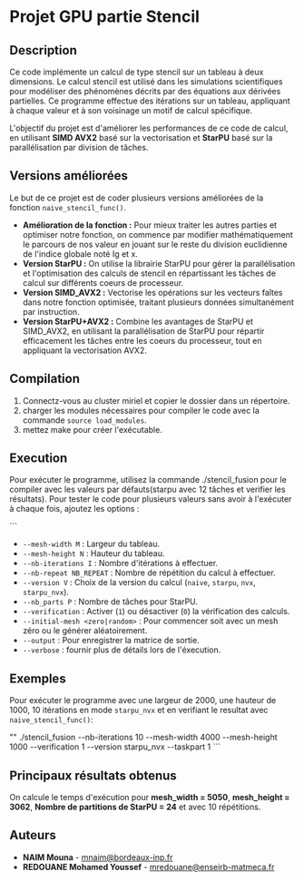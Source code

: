 # Projet GPU partie Stencil 

## Description

Ce code implémente un calcul de type stencil sur un tableau à deux dimensions. Le calcul stencil est utilisé dans les simulations scientifiques pour modéliser des phénomènes décrits par des équations aux dérivées partielles. Ce programme effectue des itérations sur un tableau, appliquant à chaque valeur et à son voisinage un motif de calcul spécifique.

L'objectif du projet est d'améliorer les performances de ce code de calcul, en utilisant **SIMD AVX2** basé sur la vectorisation et **StarPU** basé sur la parallélisation par division de tâches.

## Versions améliorées
Le but de ce projet est de coder plusieurs versions améliorées de la fonction `naive_stencil_func()`.
- **Amélioration de la fonction :**  Pour mieux traiter les autres parties et optimiser notre fonction, on commence par modifier mathématiquement le parcours de nos valeur en jouant sur le reste du division euclidienne de l'indice globale noté Ig et x.
- **Version StarPU :** On utilise la librairie StarPU pour gérer la parallélisation et l'optimisation des calculs de stencil en répartissant les tâches de calcul sur différents coeurs de processeur.
- **Version SIMD_AVX2 :** Vectorise les opérations sur les vecteurs faîtes dans notre fonction optimisée, traitant plusieurs données simultanément par instruction.
- **Version StarPU+AVX2 :** Combine les avantages de StarPU et SIMD_AVX2, en utilisant la parallélisation de StarPU pour répartir efficacement les tâches entre les coeurs du processeur, tout en appliquant la vectorisation AVX2.

## Compilation

1) Connectz-vous au cluster miriel et copier le dossier dans un répertoire.
2) charger les modules nécessaires pour compiler le code avec la commande `source load_modules`.
3) mettez make pour créer l'exécutable.



## Execution

Pour exécuter le programme, utilisez la commande ./stencil_fusion pour le compiler avec les valeurs par défauts(starpu avec 12 tâches et verifier les résultats).
Pour tester le code pour plusieurs valeurs sans avoir à l'exécuter à chaque fois, ajoutez les options :

\```

- `--mesh-width M` : Largeur du tableau.
- `--mesh-height N` : Hauteur du tableau.
- `--nb-iterations I` : Nombre d'itérations à effectuer.
- `--nb-repeat NB_REPEAT` : Nombre de répétition du calcul à effectuer.
- `--version V` : Choix de la version du calcul (`naive`, `starpu`, `nvx`, `starpu_nvx`).
- `--nb_parts P` : Nombre de tâches pour StarPU.
- `--verification` : Activer (`1`) ou désactiver (`0`) la vérification des calculs.
- `--initial-mesh <zero|random>` : Pour commencer soit avec un mesh zéro ou le générer aléatoirement.
- `--output` : Pour enregistrer la matrice de sortie.
- `--verbose` : fournir plus de détails lors de l'éxecution.

## Exemples

Pour exécuter le programme avec une largeur de 2000, une hauteur de 1000, 10 itérations en mode `starpu_nvx` et en verifiant le resultat avec `naive_stencil_func()`:

\"" ./stencil_fusion --nb-iterations 10 --mesh-width 4000 --mesh-height 1000 --verification 1 --version starpu_nvx --taskpart 1
\```

## Principaux résultats obtenus
On calcule le temps d'exécution pour **mesh_width = 5050**, **mesh_height = 3062**, **Nombre de partitions de StarPU = 24** et avec 10 répétitions.




## Auteurs

- **NAIM Mouna**  - mnaim@bordeaux-inp.fr
- **REDOUANE Mohamed Youssef**   - mredouane@enseirb-matmeca.fr
